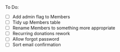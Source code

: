To Do:

- [ ] Add admin flag to Members
- [ ] Tidy up Members table
- [ ] Rename Members to something more appropriate
- [ ] Recurring donations rework
- [ ] Allow forgot password
- [ ] Sort email confirmation 
